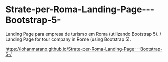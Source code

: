 # Strate-per-Roma-Landing-Page---Bootstrap-5-
Landing Page para empresa de turismo em Roma (utilizando Bootstrap 5). / Landing Page for tour company in Rome (using Bootstrap 5).

https://lohanmarano.github.io/Strate-per-Roma-Landing-Page---Bootstrap-5-/
